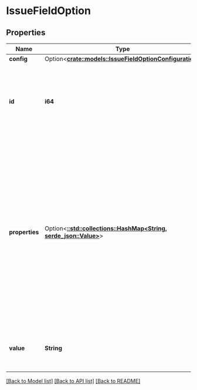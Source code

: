 # IssueFieldOption

## Properties

Name | Type | Description | Notes
------------ | ------------- | ------------- | -------------
**config** | Option<[**crate::models::IssueFieldOptionConfiguration**](IssueFieldOptionConfiguration.md)> |  | [optional]
**id** | **i64** | The unique identifier for the option. This is only unique within the select field's set of options. | 
**properties** | Option<[**::std::collections::HashMap<String, serde_json::Value>**](serde_json::Value.md)> | The properties of the object, as arbitrary key-value pairs. These properties can be searched using JQL, if the extractions (see [Issue Field Option Property Index](https://developer.atlassian.com/cloud/jira/platform/modules/issue-field-option-property-index/)) are defined in the descriptor for the issue field module. | [optional]
**value** | **String** | The option's name, which is displayed in Jira. | 

[[Back to Model list]](../README.md#documentation-for-models) [[Back to API list]](../README.md#documentation-for-api-endpoints) [[Back to README]](../README.md)


